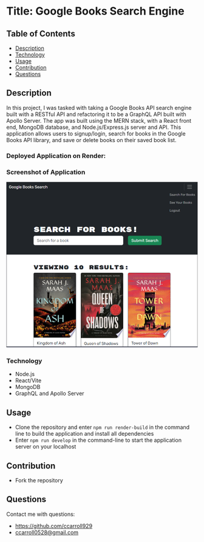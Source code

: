 # Title: Google Books Search Engine 

## Table of Contents
- [Description](#description)
- [Technology](#technology)
- [Usage](#installation/usage)
- [Contribution](#contribution)
- [Questions](#questions)

## Description
In this project, I was tasked with taking a Google Books API search engine built with a RESTful API and refactoring it to be a GraphQL API built with Apollo Server. The app was built using the MERN stack, with a React front end, MongoDB database, and Node.js/Express.js server and API. This application allows users to signup/login, search for books in the Google Books API library, and save or delete books on their saved book list. 

### Deployed Application on Render:


### Screenshot of Application
![](./client/src/assets/MERN-app-ss.PNG)

### Technology
- Node.js
- React/Vite
- MongoDB 
- GraphQL and Apollo Server

## Usage
- Clone the repository and enter `npm run render-build` in the command line to build the application and install all dependencies
- Enter `npm run develop` in the command-line to start the application server on your localhost

## Contribution
- Fork the repository

## Questions
Contact me with questions: 
- https://github.com/ccarroll929 
- ccarroll0528@gmail.com
